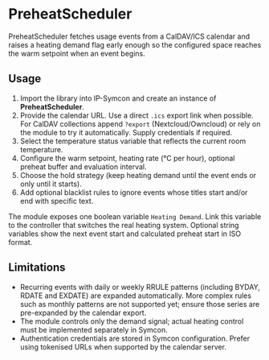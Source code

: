 # PreheatScheduler

PreheatScheduler fetches usage events from a CalDAV/ICS calendar and raises a heating demand flag early enough so the configured space reaches the warm setpoint when an event begins.

## Usage

1. Import the library into IP-Symcon and create an instance of **PreheatScheduler**.
2. Provide the calendar URL. Use a direct `.ics` export link when possible. For CalDAV collections append `?export` (Nextcloud/Owncloud) or rely on the module to try it automatically. Supply credentials if required.
3. Select the temperature status variable that reflects the current room temperature.
4. Configure the warm setpoint, heating rate (°C per hour), optional preheat buffer and evaluation interval.
5. Choose the hold strategy (keep heating demand until the event ends or only until it starts).
6. Add optional blacklist rules to ignore events whose titles start and/or end with specific text.

The module exposes one boolean variable `Heating Demand`. Link this variable to the controller that switches the real heating system. Optional string variables show the next event start and calculated preheat start in ISO format.

## Limitations

* Recurring events with daily or weekly RRULE patterns (including BYDAY, RDATE and EXDATE) are expanded automatically. More
  complex rules such as monthly patterns are not supported yet; ensure those series are pre-expanded by the calendar export.
* The module controls only the demand signal; actual heating control must be implemented separately in Symcon.
* Authentication credentials are stored in Symcon configuration. Prefer using tokenised URLs when supported by the calendar server.
